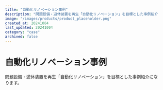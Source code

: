 ```yaml
---
title: "自動化リノベーション事例"
description: "問題設備・遊休装置を再生「自動化リノベーション」を目標とした事例紹介になります。"
image: "/images/products/product_placeholder.png"
created_at: 20241004
last_updated: 20241004
category: "case"
archived: false
---
```


# 自動化リノベーション事例

問題設備・遊休装置を再生「自動化リノベーション」を目標とした事例紹介になります。
